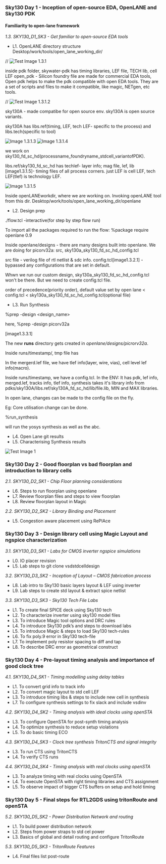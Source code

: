 ### Sky130 Day 1 - Inception of open-source EDA, OpenLANE and Sky130 PDK
#### Familiarity to open-lane framework


*1.3. SKY130_D1_SK3 - Get familiar to open-source EDA tools*
* L1. OpenLANE directory structure
Desktop/work/tools/open_lane_working_dir/

// ![Test Image 1.3.1](IMAGES/image1.3.1.png)

inside pdk folder, 
skywater-pdk has timing libraries, LEF file, TECH lib, cell LEF
open_pdk - Silicon foundry file are made for commercial EDA tools, Open pdk helps to make the pdk compatible with open EDA tools. They are a set of scripts and files to make it compatible, like magic, NETgen, etc tools.

// ![Test Image 1.3.1.2](IMAGES/image1.3.1.2.png)

sky130A - made compatibe for open source env. sky130A is open source variants. 

sky130A has libs.ref(timing, LEF, tech LEF- specific to the process) and libs.tech(specific to tool)

![Image 1.3.1.3](IMAGES/1.3.1.3_libs_ref.png)
![Image 1.3.1.4](IMAGES/1.3.1.4_libs_tech.png)

we work on sky130_fd_sc_hd(processname_foundryname_stdcell_variantofPDK).

libs.ref/sky130_fd_sc_hd has techlef- layer info; mag file, lef, lib [image1.3.1.5]- timing files of all process corners. just LEF is cell LEF, tech LEF(tlef) is technology LEF.

![Image 1.3.1.5](IMAGES/1.3.1.5.png)

Inside openLANEworkdir, where we are working on. Invoking openLANE tool from this dir. Desktop/work/tools/open_lane_working_dir/openlane

* L2. Design prep

./flow.tcl -interactive(for step by step flow run)

To import all the packages required to run the flow: 
%package require openlane 0.9

Inside openlane/designs - there are many designs built into openlane. 
We are doing for picorv32a: src, sky130a_sky130_fd_sc_hd_config.tcl

src file - verilog file of rtl netlist & sdc info.
config.tcl[image1.3.2.1] - bypassed any configurations that are set in default. 

Whwn we run our custom design, sky130a_sky130_fd_sc_hd_config.tcl won't be there. 
But we need to create config.tcl file.

order of precedence(priority order), default value set by open lane < config.tcl < sky130a_sky130_fd_sc_hd_config.tcl(optional file)



* L3. Run Synthesis

%prep -design <design_name>

here, %prep -design picorv32a

[image1.3.3.1]

The new **runs** directory gets created in *openlane/designs/picrorv32a*.

Inside runs/timestamp/, tmp file has 

In the mergerd.lef file, we have tlef info(layer, wire, vias), cell level lef info(macro).

Inside runs/timestamp, we have a config.tcl. In the ENV: It has pdk, lef info, merged.lef, tracks info, tlef info, synthesis takes it's library info from pdks/sky130A/libs.ref/sky130A_fd_sc_hd/lib/file.lib, MIN and MAX libraries.

In open lane, changes can be made to the config file on the fly. 

Eg: Core utilisation change can be done.

%run_synthesis

will run the yosys synthesis as well as the abc.



* L4. Open Lane git results
* L5. Characterising Synthesis results


![Test Image 1](IMAGES/openLANEflow.png)

### Sky130 Day 2 - Good floorplan vs bad floorplan and introduction to library cells
*2.1. SKY130_D2_SK1 - Chip Floor planning considerations*

* L6. Steps to run floorplan using openlane
* L7. Review floorplan files and steps to view floorplan
* L8. Review floorplan layout in Magic

*2.2. SKY130_D2_SK2 - Library Binding and Placement*

* L5. Congestion aware placement using RePlAce


### Sky130 Day 3 - Design library cell using Magic Layout and ngspice characterization
*3.1. SKY130_D3_SK1 - Labs for CMOS inverter ngspice simulations*

* L0. IO placer revision
* L5. Lab steps to git clone vsdstdcelldesign

*3.2. SKY130_D3_SK2 - Inception of Layout – CMOS fabrication process*
* L8. Lab intro to Sky130 basic layers layout & LEF using inverter
* L9. Lab steps to create std layout & extract spice netlist

*3.3. SKY130_D3_SK3 - Sky130 Tech File Labs*
* L1. To create final SPICE deck using Sky130 tech
* L2. To characterize inverter using sky130 model files
* L3. To introduce Magic tool options and DRC rules
* L4. To introduce Sky130 pdk’s and steps to download labs
* L5. To introduce Magic & steps to load Sky130 tech-rules
* L6. To fix poly.9 error in Sky130 tech-file
* L7. To implement poly resistor spacing to diff and tap
* L8. To describe DRC error as geometrical construct


### Sky130 Day 4 - Pre-layout timing analysis and importance of good clock tree
*4.1. SKY130_D4_SK1 - Timing modelling using delay tables*
* L1. To convert grid info to track info
* L2. To convert magic layout to std cell LEF
* L3. To introduce timing libs & steps to include new cell in synthesis
* L7. To configure synthesis settings to fix slack and include vsdinv

*4.2. SKY130_D4_SK2 - Timing analysis with ideal clocks using openSTA*
* L3. To configure OpenSTA for post-synth timing analysis
* L4. To optimize synthesis to reduce setup violations
* L5. To do basic timing ECO

*4.3. SKY130_D4_SK3 - Clock tree synthesis TritonCTS and signal integrity*
* L3. To run CTS using TritonCTS
* L4. To verify CTS runs

*4.4. SKY130_D4_SK4 - Timing analysis with real clocks using openSTA*
* L3. To analyze timing with real clocks using OpenSTA
* L4. To execute OpenSTA with right timing libraries and CTS assignment
* L5. To observe impact of bigger CTS buffers on setup and hold timing


### Sky130 Day 5 - Final steps for RTL2GDS using tritonRoute and openSTA
*5.2. SKY130_D5_SK2 - Power Distribution Network and routing*
* L1. To build power distribution network
* L2. Steps from power straps to std cel power
* L3. Basics of global and detail routing and configure TritonRoute

*5.3. SKY130_D5_SK3 - TritonRoute Features*
* L4. Final files list post-route
